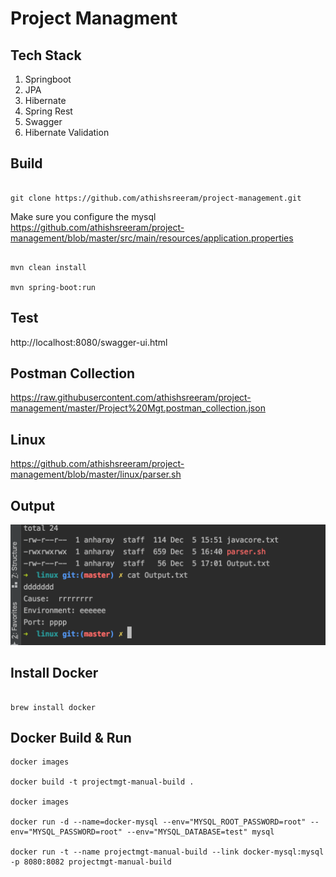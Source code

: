 # Project Managment

## Tech Stack

1. Springboot
2. JPA
3. Hibernate
4. Spring Rest
5. Swagger
6. Hibernate Validation



## Build

```

git clone https://github.com/athishsreeram/project-management.git

```

Make sure you configure the mysql
https://github.com/athishsreeram/project-management/blob/master/src/main/resources/application.properties

```

mvn clean install

mvn spring-boot:run

```

## Test
http://localhost:8080/swagger-ui.html

## Postman Collection
https://raw.githubusercontent.com/athishsreeram/project-management/master/Project%20Mgt.postman_collection.json


## Linux

https://github.com/athishsreeram/project-management/blob/master/linux/parser.sh

## Output
![alt text](https://github.com/athishsreeram/project-management/blob/master/linout.png)


## Install Docker
```

brew install docker

```

## Docker  Build & Run

```
docker images

docker build -t projectmgt-manual-build .

docker images

docker run -d --name=docker-mysql --env="MYSQL_ROOT_PASSWORD=root" --env="MYSQL_PASSWORD=root" --env="MYSQL_DATABASE=test" mysql

docker run -t --name projectmgt-manual-build --link docker-mysql:mysql -p 8080:8082 projectmgt-manual-build

```